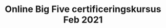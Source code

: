 ---
title: Online Big Five certificeringskursus Feb 2021
price: 19.500,- (ekskl. moms)
duration: 4 uger (Eksamen 3. marts 2021)
tags:
- big-five
- class
category: class
content:
- Individuel personlighedstest og samtale
- 6 webinarer, 6 undervisningsgange, praktisk træning, eksamen
- Medlemskab af fagligt netværk efter gennemført certificering
classes:
- date: 2. februar
  times:
  - time: kl. 9.00-11.00
    content: Introduktion
- date: 8. februar
  times:
  - time: kl. 9.00-10.30
    content: Q&A
  - time: Kl. 11.00-14.30
    content: Workshop
- date: 23. februar
  times:
  - time: kl. 9.00-10.30
    content: Q&A
  - time: Kl. 11.00-14.30
    content: workshop
- date: 1. marts
  times:
  - time: kl. 9.00-11.00
    content: Q&A og wrapup
- date: 3. marts
  times:
  - time: kl. 9.00-12.00 / 12.30-15.30
    content: Eksamen (3 timers sessioner)
---